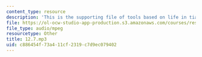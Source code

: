 ```yaml
---
content_type: resource
description: 'This is the supporting file of tools based on life in tianjin. '
file: https://ol-ocw-studio-app-production.s3.amazonaws.com/courses/res-21g-003-learning-chinese-a-foundation-course-in-mandarin-spring-2011/c886454f73a411cf2319c7d9ec079402_12.7.mp3
file_type: audio/mpeg
resourcetype: Other
title: 12.7.mp3
uid: c886454f-73a4-11cf-2319-c7d9ec079402
---
```

